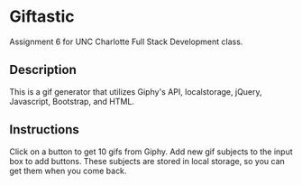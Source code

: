# Giftastic
Assignment 6 for UNC Charlotte Full Stack Development class.

## Description
This is a gif generator that utilizes Giphy's API, localstorage, jQuery, Javascript, Bootstrap, and HTML.

## Instructions
Click on a button to get 10 gifs from Giphy.  Add new gif subjects to the input box to add buttons.  These subjects are stored in local storage, so you can get them when you come back.